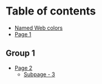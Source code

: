 # Table of contents

* [Named Web colors](README.md)
* [Page 1](page-1.md)

## Group 1

* [Page 2](group-1/page-2/README.md)
  * [Subpage - 3](group-1/page-2/subpage-3.md)

